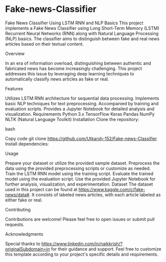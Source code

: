 # Fake-news-Classifier
Fake News Classifier Using LSTM RNN and NLP Basics
This project implements a Fake News Classifier using Long Short-Term Memory (LSTM) Recurrent Neural Networks (RNN) along with Natural Language Processing (NLP) basics. The classifier aims to distinguish between fake and real news articles based on their textual content.



Overview

In an era of information overload, distinguishing between authentic and fabricated news has become increasingly challenging. This project addresses this issue by leveraging deep learning techniques to automatically classify news articles as fake or real.



Features

Utilizes LSTM RNN architecture for sequential data processing.
Implements basic NLP techniques for text preprocessing.
Accompanied by training and evaluation scripts.
Provides a Jupyter Notebook for detailed analysis and visualization.
Requirements
Python 3.x
TensorFlow
Keras
Pandas
NumPy
NLTK (Natural Language Toolkit)
Installation
Clone the repository:



bash

Copy code
git clone https://github.com/Utkarsh-152/Fake-news-Classifier
Install dependencies:



Usage

Prepare your dataset or utilize the provided sample dataset.
Preprocess the data using the provided preprocessing scripts or customize as needed.
Train the LSTM RNN model using the training script.
Evaluate the trained model using the evaluation script.
Use the provided Jupyter Notebook for further analysis, visualization, and experimentation.
Dataset
The dataset used in this project can be found at https://www.kaggle.com/c/fake-news/data#. It consists of labeled news articles, with each article labeled as either fake or real.

Contributing

Contributions are welcome! Please feel free to open issues or submit pull requests.



Acknowledgments

Special thanks to https://www.linkedin.com/in/naikkrish/?originalSubdomain=in for their guidance and support.
Feel free to customize this template according to your project's specific details and requirements. 
